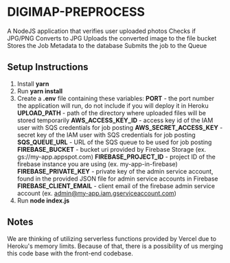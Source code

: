 # DIGIMAP-PREPROCESS

A NodeJS application that verifies user uploaded photos
Checks if JPG/PNG
Converts to JPG
Uploads the converted image to the file bucket
Stores the Job Metadata to the database
Submits the job to the Queue

## Setup Instructions

1. Install **yarn**
2. Run **yarn install**
3. Create a **.env** file containing these variables:
    **PORT** - the port number the application will run, do not include if you will deploy it in Heroku
    **UPLOAD_PATH** - path of the directory where uploaded files will be stored temporarily
    **AWS_ACCESS_KEY_ID** - access key id of the IAM user with SQS credentials for job posting
    **AWS_SECRET_ACCESS_KEY** - secret key of the IAM user with SQS credentials for job posting
    **SQS_QUEUE_URL** - URL of the SQS queue to be used for job posting
    **FIREBASE_BUCKET** - bucket uri provided by Firebase Storage (ex. gs://my-app.appspot.com)
    **FIREBASE_PROJECT_ID** - project ID of the firebase instance you are using (ex. my-app-in-firebase)
    **FIREBASE_PRIVATE_KEY** - private key of the admin service account, found in the provided JSON file for admin service accounts in Firebase
    **FIREBASE_CLIENT_EMAIL** - client email of the firebase admin service account (ex. admin@my-app.iam.gserviceaccount.com)
4. Run **node index.js**

## Notes

We are thinking of utilizing serverless functions provided by Vercel due to Heroku's memory limits.
Because of that, there is a possibility of us merging this code base with the front-end codebase.
